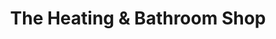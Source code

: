 ---
title: "The Heating & Bathroom Shop"
url: /consett/the-heating-and-bathroom-shop/
shop: craft
---